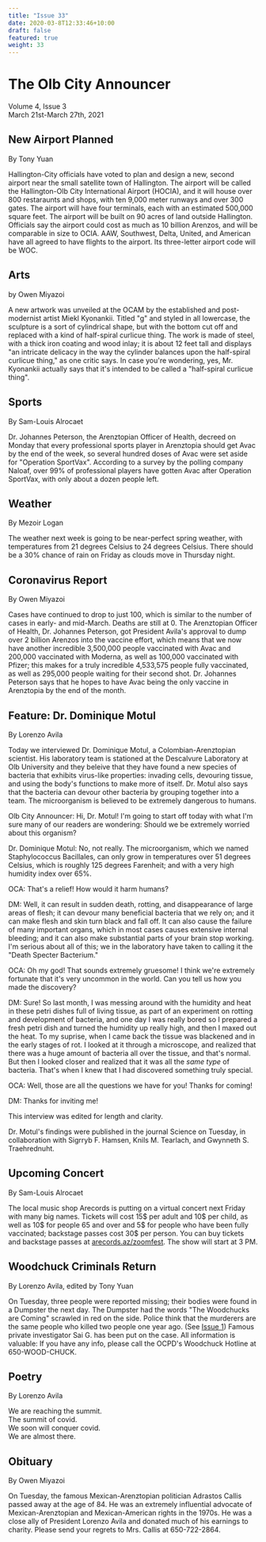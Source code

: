 ```yaml
---
title: "Issue 33"
date: 2020-03-8T12:33:46+10:00
draft: false
featured: true
weight: 33
---
```


# The Olb City Announcer    
Volume 4, Issue 3    
March 21st-March 27th, 2021    

## New Airport Planned
By Tony Yuan

Hallington-City officials have voted to plan and design a new, second airport near the small satellite town of Hallington. The airport will be called the Hallington-Olb City International Airport (HOCIA), and it will house over 800 restaraunts and shops, with ten 9,000 meter runways and over 300 gates. The airport will have four terminals, each with an estimated 500,000 square feet. The airport will be built on 90 acres of land outside Hallington. Officials say the airport could cost as much as 10 billion Arenzos, and will be comparable in size to OCIA. AAW, Southwest, Delta, United, and American have all agreed to have flights to the airport. Its three-letter airport code will be WOC.

## Arts
by Owen Miyazoi

A new artwork was unveiled at the OCAM by the established and post-modernist artist Miekl Kyonankii. Titled "g" and styled in all lowercase, the sculpture is a sort of cylindrical shape, but with the bottom cut off and replaced with a kind of half-spiral curlicue thing. The work is made of steel, with a thick iron coating and wood inlay; it is about 12 feet tall and displays "an intricate delicacy in the way the cylinder balances upon the half-spiral curlicue thing," as one critic says. In case you're wondering, yes, Mr. Kyonankii actually says that it's intended to be called a "half-spiral curlicue thing".

## Sports
By Sam-Louis Alrocaet

Dr. Johannes Peterson, the Arenztopian Officer of Health, decreed on Monday that every professional sports player in Arenztopia should get Avac by the end of the week, so several hundred doses of Avac were set aside for "Operation SportVax". According to a survey by the polling company Naloaf, over 99% of professional players have gotten Avac after Operation SportVax, with only about a dozen people left.

## Weather
By Mezoir Logan

The weather next week is going to be near-perfect spring weather, with temperatures from 21 degrees Celsius to 24 degrees Celsius. There should be a 30% chance of rain on Friday as clouds move in Thursday night.

## Coronavirus Report
By Owen Miyazoi

Cases have continued to drop to just 100, which is similar to the number of cases in early- and mid-March. Deaths are still at 0. The Arenztopian Officer of Health, Dr. Johannes Peterson, got President Avila's approval to dump over 2 billion Arenzos into the vaccine effort, which means that we now have another incredible 3,500,000 people vaccinated with Avac and 200,000 vaccinated with Moderna, as well as 100,000 vaccinated with Pfizer; this makes for a truly incredible 4,533,575 people fully vaccinated, as well as 295,000 people waiting for their second shot. Dr. Johannes Peterson says that he hopes to have Avac being the only vaccine in Arenztopia by the end of the month.

## Feature: Dr. Dominique Motul
By Lorenzo Avila

Today we interviewed Dr. Dominique Motul, a Colombian-Arenztopian scientist. His laboratory team is stationed at the Descalvure Laboratory at Olb University and they beleive that they have found a new species of bacteria that exhibits virus-like properties: invading cells, devouring tissue, and using the body's functions to make more of itself. Dr. Motul also says that the bacteria can devour other bacteria by grouping together into a team. The microorganism is believed to be extremely dangerous to humans.

Olb City Announcer: Hi, Dr. Motul! I'm going to start off today with what I'm sure many of our readers are wondering: Should we be extremely worried about this organism?

Dr. Dominique Motul: No, not really. The microorganism, which we named Staphylococcus Bacillales, can only grow in temperatures over 51 degrees Celsius, which is roughly 125 degrees Farenheit; and with a very high humidity index over 65%. 

OCA: That's a relief! How would it harm humans?

DM: Well, it can result in sudden death, rotting, and disappearance of large areas of flesh; it can devour many beneficial bacteria that we rely on; and it can make flesh and skin turn black and fall off. It can also cause the failure of many important organs, which in most cases causes extensive internal bleeding; and it can also make substantial parts of your brain stop working. I'm serious about all of this; we in the laboratory have taken to calling it the "Death Specter Bacterium."

OCA: Oh my god! That sounds extremely gruesome! I think we're extremely fortunate that it's very uncommon in the world. Can you tell us how you made the discovery?

DM: Sure! So last month, I was messing around with the humidity and heat in these petri dishes full of living tissue, as part of an experiment on rotting and development of bacteria, and one day I was really bored so I prepared a fresh petri dish and turned the humidity up really high, and then I maxed out the heat. To my suprise, when I came back the tissue was blackened and in the early stages of rot. I looked at it through a microscope, and realized that there was a huge amount of bacteria all over the tissue, and that's normal. But then I looked closer and realized that it was all the _same type_ of bacteria. That's when I knew that I had discovered something truly special.

OCA: Well, those are all the questions we have for you! Thanks for coming!

DM: Thanks for inviting me!

This interview was edited for length and clarity.

Dr. Motul's findings were published in the journal Science on Tuesday, in collaboration with Sigrryb F. Hamsen, Knils M. Tearlach, and Gwynneth S. Traehrednuht.

## Upcoming Concert
By Sam-Louis Alrocaet

The local music shop Arecords is putting on a virtual concert next Friday with many big names. Tickets will cost 15$ per adult and 10$ per child, as well as 10$ for people 65 and over and 5$ for people who have been fully vaccinated; backstage passes cost 30$ per person. You can buy tickets and backstage passes at [arecords.az/zoomfest](https://sites.google.com/stu.austinisd.org/placeholder-site/home). The show will start at 3 PM.

## Woodchuck Criminals Return
By Lorenzo Avila, edited by Tony Yuan

On Tuesday, three people were reported missing; their bodies were found in a Dumpster the next day. The Dumpster had the words "The Woodchucks are Coming" scrawled in red on the side. Police think that the murderers are the same people who killed two people one year ago. (See [Issue 1](https://www.arenztopia.com/news/issue-1/)) Famous private investigator Sai G. has been put on the case. All information is valuable: If you have any info, please call the OCPD's Woodchuck Hotline at 650-WOOD-CHUCK.

## Poetry
By Lorenzo Avila

We are reaching the summit.    
The summit of covid.    
We soon will conquer covid.    
We are almost there.    

## Obituary
By Owen Miyazoi

On Tuesday, the famous Mexican-Arenztopian politician Adrastos Callis passed away at the age of 84. He was an extremely influential advocate of Mexican-Arenztopian and Mexican-American rights in the 1970s. He was a close ally of President Lorenzo Avila and donated much of his earnings to charity. Please send your regrets to Mrs. Callis at 650-722-2864.

